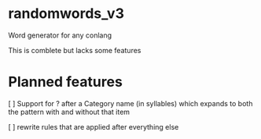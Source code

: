 # randomwords_v3
Word generator for any conlang

This is comblete but lacks some features

# Planned features
[ ] Support for ? after a Category name (in syllables) which expands to both the pattern with and without that item

[ ] rewrite rules that are applied after everything else
